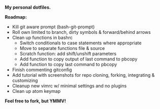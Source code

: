 **My personal dotfiles.**

**Roadmap:**
- Kill git aware prompt (bash-git-prompt)
- Roll own limited to branch, dirty symbols & forward/behind arrows
- Clean up functions in bashrc
    - Switch conditionals to case statements where appropriate
    - Move to separate functions file & source
    - Scratch function: add shift/unshift parameters
    - Add function to copy output of last command to pbcopy
    - Add function to copy last command to pbcopy
- Finish commenting gitconfig
- Add tutorial with screenshots for repo cloning, forking, integrating & customizing
- Cleanup new vimrc w/ minimal settings and no plugins
- Clean up atom keymap

**Feel free to fork, but YMMV!**
